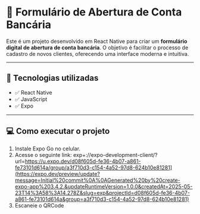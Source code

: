 # 🏦 Formulário de Abertura de Conta Bancária

Este é um projeto desenvolvido em React Native para criar um **formulário digital de abertura de conta bancária**. O objetivo é facilitar o processo de cadastro de novos clientes, oferecendo uma interface moderna e intuitiva.


---

## 🚀 Tecnologias utilizadas

- ✅ React Native
- ✅ JavaScript
- ✅ Expo

---

## 💻 Como executar o projeto

1. Instale Expo Go no celular.
2. Acesse o seguinte link: exp+://expo-development-client/?url=https://u.expo.dev/d08f605d-fe36-4b07-a861-fe73101d614a/group/a3f710d3-c154-4a52-97d8-624b10e81281](https://expo.dev/preview/update?message=Initial%20commit%0A%0AGenerated%20by%20create-expo-app%203.4.2.&updateRuntimeVersion=1.0.0&createdAt=2025-05-23T14%3A58%3A14.278Z&slug=exp&projectId=d08f605d-fe36-4b07-a861-fe73101d614a&group=a3f710d3-c154-4a52-97d8-624b10e81281)
3. Escaneie o QRCode
